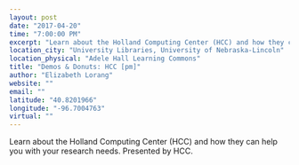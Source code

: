 ```yaml
---
layout: post
date: "2017-04-20"
time: "7:00:00 PM"
excerpt: "Learn about the Holland Computing Center (HCC) and how they can help you with your research needs. Presented by HCC..."
location_city: "University Libraries, University of Nebraska-Lincoln"
location_physical: "Adele Hall Learning Commons"
title: "Demos & Donuts: HCC [pm]"
author: "Elizabeth Lorang"
website: ""
email: ""
latitude: "40.8201966"
longitude: "-96.7004763"
virtual: ""
---
```


Learn about the Holland Computing Center (HCC) and how they can help you with your research needs. Presented by HCC.
